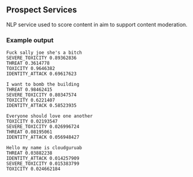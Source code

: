 ## Prospect Services

NLP service used to score content in aim to support content moderation. 

### Example output

```
Fuck sally joe she's a bitch
SEVERE_TOXICITY 0.89362836
THREAT 0.3614778
TOXICITY 0.9646382
IDENTITY_ATTACK 0.69617623

I want to bomb the building 
THREAT 0.98462415
SEVERE_TOXICITY 0.80347574
TOXICITY 0.6221407
IDENTITY_ATTACK 0.58523935

Everyone should love one another 
TOXICITY 0.02193547
SEVERE_TOXICITY 0.026996724
THREAT 0.08195061
IDENTITY_ATTACK 0.056948427

Hello my name is cloudguruab 
THREAT 0.03882238
IDENTITY_ATTACK 0.014257909
SEVERE_TOXICITY 0.015383799
TOXICITY 0.024662184
```